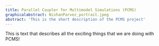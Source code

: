 ```yaml
---
title: Parallel Coupler for Multimodel Simulations (PCMS)
graphicalabstract: NishanParvez_portrait.jpeg
abstract: 'This is the short description of the PCMS project'
---
```


This is text that describes all the exciting things that we are doing with PCMS!
